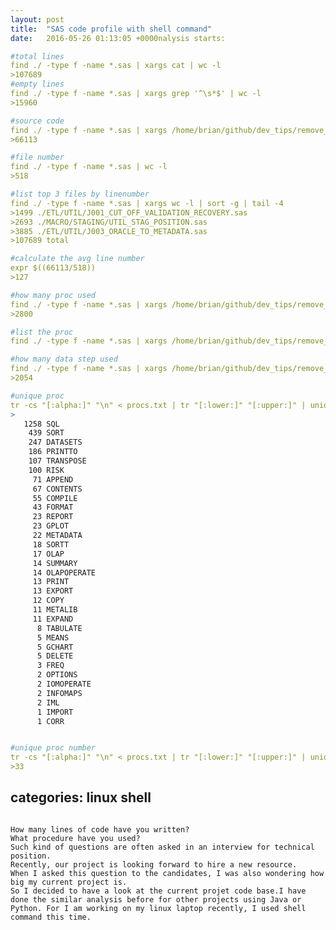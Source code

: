 ```yaml
---
layout: post
title:  "SAS code profile with shell command"
date:   2016-05-26 01:13:05 +0000nalysis starts:

#total lines
find ./ -type f -name *.sas | xargs cat | wc -l
>107689
#empty lines
find ./ -type f -name *.sas | xargs grep '^\s*$' | wc -l
>15960

#source code
find ./ -type f -name *.sas | xargs /home/brian/github/dev_tips/remove_sas_comment.sh | grep -v '^\s*$' | wc -l
>66113

#file number
find ./ -type f -name *.sas | wc -l
>518

#list top 3 files by linenumber
find ./ -type f -name *.sas | xargs wc -l | sort -g | tail -4
>1499 ./ETL/UTIL/J001_CUT_OFF_VALIDATION_RECOVERY.sas
>2693 ./MACRO/STAGING/UTIL_STAG_POSITION.sas
>3885 ./ETL/UTIL/J003_ORACLE_TO_METADATA.sas
>107689 total

#calculate the avg line number
expr $((66113/518))
>127

#how many proc used
find ./ -type f -name *.sas | xargs /home/brian/github/dev_tips/remove_sas_comment.sh | grep -v '^\s*$' | grep -i '^\s*proc\s' | wc -l
>2800

#list the proc
find ./ -type f -name *.sas | xargs /home/brian/github/dev_tips/remove_sas_comment.sh | grep -v '^\s*$' | grep -i '^\s*proc\s' | awk '{print $2;}' |sort > procs.txt

#how many data step used
find ./ -type f -name *.sas | xargs /home/brian/github/dev_tips/remove_sas_comment.sh | grep -v '^\s*$' | grep -i '^\s*data\s' |wc -l
>2054

#unique proc
tr -cs "[:alpha:]" "\n" < procs.txt | tr "[:lower:]" "[:upper:]" | uniq -c | sort -bnr
>
   1258 SQL
    439 SORT
    247 DATASETS
    186 PRINTTO
    107 TRANSPOSE
    100 RISK
     71 APPEND
     67 CONTENTS
     55 COMPILE
     43 FORMAT
     23 REPORT
     23 GPLOT
     22 METADATA
     18 SORTT
     17 OLAP
     14 SUMMARY
     14 OLAPOPERATE
     13 PRINT
     13 EXPORT
     12 COPY
     11 METALIB
     11 EXPAND
      8 TABULATE
      5 MEANS
      5 GCHART
      5 DELETE
      3 FREQ
      2 OPTIONS
      2 IOMOPERATE
      2 INFOMAPS
      2 IML
      1 IMPORT
      1 CORR


#unique proc number
tr -cs "[:alpha:]" "\n" < procs.txt | tr "[:lower:]" "[:upper:]" | uniq | wc -l
>33

```

categories: linux shell
---
```

How many lines of code have you written?
What procedure have you used?
Such kind of questions are often asked in an interview for technical position.
Recently, our project is looking forward to hire a new resource.
When I asked this question to the candidates, I was also wondering how big my current project is.
So I decided to have a look at the current projet code base.I have done the similar analysis before for other projects using Java or Python. For I am working on my linux laptop recently, I used shell command this time.




